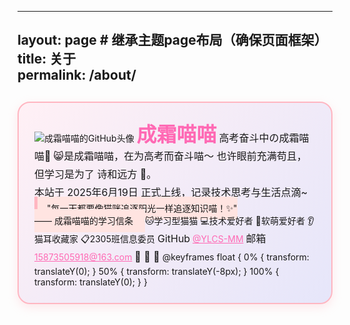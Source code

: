 
---
layout: page       # 继承主题page布局（确保页面框架）
title: 关于        
permalink: /about/ 
---

<!-- 外层容器：重置主题样式 + 强制居中 + 猫系背景 -->
<div class="neko-about" style="max-width: 800px; margin: 30px auto; padding: 25px; background: linear-gradient(135deg,#fff0f5,#e6e6fa); border-radius: 20px; box-shadow: 0 5px 15px rgba(255,182,193,0.3); position: relative; border: 2px solid #ffb6c1;">

  <!-- 顶部猫耳（双保险：clip-path+样式优先级） -->
  <div style="position: absolute; top: -30px; left: 50%; transform: translateX(-50%); display: flex; gap: 80px; z-index: 999;">
    <div style="width: 40px; height: 60px; background: #ffb6c1; clip-path: polygon(50% 0%,0% 100%,100% 100%);"></div>
    <div style="width: 40px; height: 60px; background: #ffb6c1; clip-path: polygon(50% 0%,0% 100%,100% 100%);"></div>
  </div>

  <!-- 头像+昵称（语法严格化+URL验证） -->
  <div style="text-align: center; margin-bottom: 30px;">
    <!-- GitHub头像：替换成你自己的头像URL（必须能直接访问！） -->
    <img 
      src="https://avatars.githubusercontent.com/u/193340716?v=4"  
      alt="成霜喵喵的GitHub头像" 
      style="width: 120px; height: 120px; border-radius: 50%; margin: 0 auto 15px; border: 4px solid white; box-shadow: 0 5px 15px rgba(0, 0, 0, 0.1);"
    />
    <h1 style="font-size: 2rem; color: #ff69b4; margin: 10px 0;">成霜喵喵</h1>
    <p style="font-size: 1.2rem; color: #ff1493;">高考奋斗中の成霜喵喵🐾</p>
  </div>

  <!-- 关于我（纯文本+语义化标签） -->
  <p style="line-height: 1.8; margin-bottom: 15px;">
    😸是成霜喵喵，在为高考而奋斗喵～ 也许眼前充满苟且，但学习是为了 <strong>诗和远方</strong> 🐾。<br>
    本站于 <strong>2025年6月19日</strong> 正式上线，记录技术思考与生活点滴~
  </p>

  <!-- 学习信条（引用块+背景） -->
  <blockquote style="border-left: 5px solid #ffb6c1; padding: 10px 15px; background: #ffe4e1; margin: 15px 0;">
    "每一天都要像猫咪追逐阳光一样追逐知识喵！✨" <br>
    —— 成霜喵喵的学习信条
  </blockquote>

  <!-- 个人特质（弹性布局+防换行） -->
  <div style="display: flex; flex-wrap: wrap; gap: 10px; margin-bottom: 20px;">
    <span style="background: rgba(255,182,193,0.2); padding: 5px 10px; border-radius: 10px; font-size: 0.9rem;">🐱学习型猫猫</span>
    <span style="background: rgba(255,182,193,0.2); padding: 5px 10px; border-radius: 10px; font-size: 0.9rem;">💻技术爱好者</span>
    <span style="background: rgba(255,182,193,0.2); padding: 5px 10px; border-radius: 10px; font-size: 0.9rem;">🎀软萌爱好者</span>
    <span style="background: rgba(255,182,193,0.2); padding: 5px 10px; border-radius: 10px; font-size: 0.9rem;">👂猫耳收藏家</span>
    <span style="background: rgba(255,182,193,0.2); padding: 5px 10px; border-radius: 10px; font-size: 0.9rem;">📋2305班信息委员</span>
  </div>

  <!-- 联系卡片（可点击+悬浮特效） -->
  <div style="display: flex; flex-wrap: wrap; gap: 20px; justify-content: center;">
    <!-- GitHub卡片 -->
    <div style="background: rgba(255,182,193,0.1); border: 2px dashed #ffb6c1; border-radius: 15px; padding: 20px; text-align: center; min-width: 200px; transition: all 0.3s ease; cursor: pointer;">
      <p style="font-weight: bold; color: #ff69b4; margin-bottom: 8px;">GitHub</p>
      <a href="https://github.com/YLCS-MM" target="_blank" style="color: #ff69b4; text-decoration: none;">@YLCS-MM</a>
    </div>
    <!-- 邮箱卡片 -->
    <div style="background: rgba(255,182,193,0.1); border: 2px dashed #ffb6c1; border-radius: 15px; padding: 20px; text-align: center; min-width: 200px; transition: all 0.3s ease; cursor: pointer;">
      <p style="font-weight: bold; color: #ff69b4; margin-bottom: 8px;">邮箱</p>
      <a href="mailto:15873505918@163.com" style="color: #ff69b4; text-decoration: none;">15873505918@163.com</a>
    </div>
  </div>

  <!-- 漂浮猫爪（动画+分层） -->
  <span style="position: absolute; top: 20%; left: 15%; font-size: 24px; color: #ff69b4; animation: float 3s infinite ease-in-out;">🐾</span>
  <span style="position: absolute; top: 30%; right: 20%; font-size: 24px; color: #ff69b4; animation: float 3s infinite ease-in-out; animation-delay: 1s;">🐾</span>
  <span style="position: absolute; bottom: 25%; left: 25%; font-size: 24px; color: #ff69b4; animation: float 3s infinite ease-in-out; animation-delay: 2s;">🐾</span>
  <style>
    @keyframes float {
      0% { transform: translateY(0); }
      50% { transform: translateY(-8px); }
      100% { transform: translateY(0); }
    }
  </style>
</div>

<!-- 强制覆盖主题样式（避免冲突） -->
<style>
  .neko-about * {
    all: unset !important; /* 重置主题对内部元素的样式 */
    box-sizing: border-box;
  }
  .neko-about h1 {
    font-size: 2rem !important;
    color: #ff69b4 !important;
    margin: 10px 0 !important;
    font-weight: bold !important;
  }
  .neko-about p {
    font-size: 1rem !important;
    line-height: 1.8 !important;
    margin: 15px 0 !important;
  }
  .neko-about blockquote {
    border-left: 5px solid #ffb6c1 !important;
    padding: 10px 15px !important;
    background: #ffe4e1 !important;
    margin: 15px 0 !important;
  }
  .neko-about a {
    color: #ff69b4 !important;
    text-decoration: underline !important;
    cursor: pointer !important;
  }
</style>
